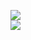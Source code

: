 [![](https://img.shields.io/badge/Made%20With-Github%20Spray-lightgrey.svg?style=for-the-badge&logo=github)](https://github.com/Annihil/github-spray#5034)  
[![](https://i.imgur.com/2DrTn0Z.gif)](https://github.com/Annihil/github-spray)